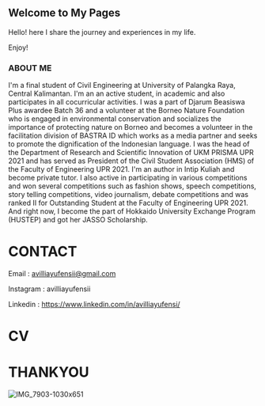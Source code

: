 ## Welcome to My Pages

Hello! here I share the journey and experiences in my life.

Enjoy!

### ABOUT ME

I'm a final student of Civil Engineering at University of Palangka Raya, Central Kalimantan. I'm an an active student, in academic and also participates in all cocurricular activities.  I was a part of Djarum Beasiswa Plus awardee Batch 36 and a volunteer at the Borneo Nature Foundation who is engaged in environmental conservation and socializes the importance of protecting nature on Borneo and becomes a volunteer in the facilitation division of BASTRA ID which works as a media partner and seeks to promote the dignification of the Indonesian language.
I was the head of the Department of Research and Scientific Innovation of UKM PRISMA UPR 2021 and has served as President of the Civil Student Association (HMS) of the Faculty of Engineering UPR 2021.
I'm an author in Intip Kuliah and become private tutor. I also active in participating in various competitions and won several competitions such as fashion shows, speech competitions, story telling competitions, video journalism, debate competitions and was ranked II for Outstanding Student at the Faculty of Engineering UPR 2021. And right now, I become the part of Hokkaido University Exchange Program (HUSTEP) and got her JASSO Scholarship.


# CONTACT
Email : avilliayufensii@gmail.com

Instagram : avilliayufensii

Linkedin : https://www.linkedin.com/in/avilliayufensi/

# CV

# THANKYOU
![IMG_7903-1030x651](https://user-images.githubusercontent.com/105983985/172118004-0ed7a6d4-9e0e-4cd0-baf8-62c54819d36c.jpg)

